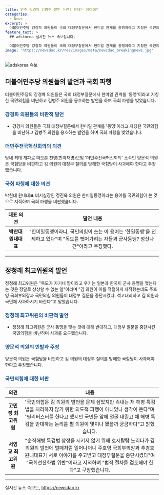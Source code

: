 ```yaml
---
title: 민주 강경파 김병주 발언 논란! 문제는 어디에?
categories:
  - News
excerpt: >
  더불어민주당 강경파 의원들이 국회 대정부질문에서 한미일 관계를 동맹이라고 지칭한 국민의힘을 비난하며 김병주 의원을 옹호했다. 이에 국민의힘은 김 의원이 사과해야 한다고 억지를 부린다는 주장에 대해 사과는 국민의힘이 해야 한다고 주장했고, 정청래 최고위원과 고민정 최고위원, 서영교 최고위원이 각자의 의견을 제시했다. 더민주전국혁신회의 소속인 양문석 의원과 박찬대 원내대표 비서실장인 정진욱 의원도 국민의힘을 비판하며 강경파 입장을 지지했다.
feature_text: >
  ## adskorea 실시간 뉴스 속보입니다.

  더불어민주당 강경파 의원들이 국회 대정부질문에서 한미일 관계를 동맹이라고 지칭한 국민의힘을 비난하며 김병주 의원을 옹호했다. 이에 국민의힘은 김 의원이 사과해야 한다고 억지를 부린다는 주장에 대해 사과는 국민의힘이 해야 한다고 주장했고, 정청래 최고위원과 고민정 최고위원, 서영교 최고위원이 각자의 의견을 제시했다. 더민주전국혁신회의 소속인 양문석 의원과 박찬대 원내대표 비서실장인 정진욱 의원도 국민의힘을 비판하며 강경파 입장을 지지했다.
image: 'https://newsdao.kr/res/images/meta/newsdao_breakingnews.jpg'
---
```


<p><img src="https://newsdao.kr/res/images/meta/newsdao_breakingnews.jpg" alt="adskorea 속보" /></p>

<h2 data-ke-size="size26">더불어민주당 의원들의 발언과 국회 파행</h2>

<p data-ke-size="size16">더불어민주당의 강경파 의원들은 국회 대정부질문에서 한미일 관계를 '동맹'이라고 지칭한 국민의힘을 비난하고 김병주 의원을 옹호하는 발언을 하며 국회 파행을 빚었습니다.</p>

<h3><b><span style="color: #1a5490;">강경파 의원들의 비판적 발언</span></b></h3>

<ul>
<li>강경파 의원들은 국회 대정부질문에서 한미일 관계를 '동맹'이라고 지칭한 국민의힘을 비난하고 김병주 의원을 옹호하는 발언을 하며 국회 파행을 빚었습니다.</li>
</ul>

<h3><b><span style="color: #1a5490;">더민주전국혁신회의의 의견</span></b></h3>

<p>당내 최대 계파로 떠오른 친명(친이재명)모임 '더민주전국혁신회의' 소속인 양문석 의원은 국힘당을 비판하고 김 의원의 대정부 질의를 방해한 국힘당이 사과해야 한다고 주장했습니다.</p>

<h3><b><span style="color: #1a5490;">국회 파행에 대한 의견</span></b></h3>

<p>박찬대 원내대표 비서실장인 정진욱 의원은 한미일동맹이라는 용어를 국민의힘이 쓴 것으로 지적하며 국회 파행을 비판했습니다.</p>

<table>
<thead>
<tr>
<th style="text-align: center;"><b>대표 의견</b></th>
<th style="text-align: center;"><b>발언 내용</b></th>
</tr>
</thead>
<tbody>
<tr>
<td style="text-align: center; height: 17px;"><b>박찬대 원내대표</b></td>
<td style="text-align: center;">"한미일동맹이라니, 국민의힘이 쓰는 이 용어는 '한일동맹'을 전제하고 있다"며 "독도를 뺏어가려는 자들과 군사동맹? 정신나간"이라고 주장했다.</td>
</tr>
</tbody>
</table>

<hr>

<h2 data-ke-size="size26">정청래 최고위원의 발언</h2>

<p data-ke-size="size16">정청래 최고위원은 "독도가 자기네 땅이라고 우기는 일본과 한국이 군사 동맹을 맺는다는 것은 정말로 상상할 수 없는 일"이라며 "김 의원이 이를 적절하게 지적했는데도 주호영 국회부의장과 국민의힘 의원들이 대정부 질문을 중단시켰다. 석고대죄하고 김 의원과 국민께 사과하시기 바란다"고 말했습니다.</p>

<h3><b><span style="color: #1a5490;">정청래 최고위원의 비판적 발언</span></b></h3>

<ul>
<li>정청래 최고위원은 군사 동맹을 맺는 것에 대해 반대하고, 대정부 질문을 중단시킨 국민의힘을 비난하며 사과를 요구했습니다.</li>
</ul>

<h3><b><span style="color: #1a5490;">양문석 의원의 반발과 주장</span></b></h3>

<p>양문석 의원은 국힘당을 비판하고 김 의원의 대정부 질의를 방해한 국힘당이 사과해야 한다고 주장했습니다.</p>

<h3><b><span style="color: #1a5490;">국민의힘에 대한 비판</span></b></h3>

<table>
<thead>
<tr>
<th style="text-align: center;"><b>의견</b></th>
<th style="text-align: center;"><b>내용</b></th>
</tr>
</thead>
<tbody>
<tr>
<td style="text-align: center; height: 17px;"><b>고민정 최고위원</b></td>
<td style="text-align: center;">"국민의힘은 김 의원의 발언을 문제 삼았지만 속내는 채 해병 특검법을 처리하지 않기 위한 의도적 파행이 아니었나 생각이 든다"며 "필리버스터를 한다고 했지만 국민들 앞에 얼굴 내밀고 채 해병 특검을 반대하는 논리를 펼 의원이 몇이나 됐을까 궁금하다"고 밝혔습니다.</td>
</tr>
<tr>
<td style="text-align: center;"><b>서영교 최고위원</b></td>
<td style="text-align: center;">"순직해병 특검법 상정을 시키지 않기 위해 호시탐탐 노리다가 김 의원의 발언에 벌떼처럼 일어나더니 주호영 국회부의장과 추경호 원내대표가 서로 이야기를 주고받고 대정부질문을 중단시켰다"며 "국회선진화법 위반"이라고 지적하며 "법적 절차를 검토해야 한다"고 구장했습니다.</td>
</tr>
</tbody>
</table>

<hr>
실시간 뉴스 속보는, <a href="https://newsdao.kr" rel="dofollow">https://newsdao.kr</a>



